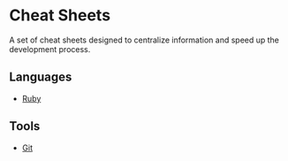Cheat Sheets
============

A set of cheat sheets designed to centralize information and speed up the development process.

Languages
---------

* [Ruby](languages/ruby.md)

Tools
-----

* [Git](tools/git.md)
